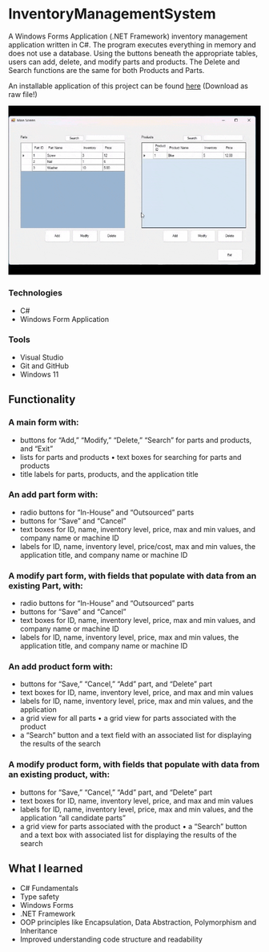 # InventoryManagementSystem
A Windows Forms Application (.NET Framework) inventory management application written in C#. The program executes everything in memory and does not use a database. 
Using the buttons beneath the appropriate tables, users can add, delete, and modify parts and products. The Delete and Search functions are the same for both Products and Parts. 

An installable application of this project can be found [here](https://github.com/IamJesseP/InventoryManagementSystem/blob/main/Install/InvMngSys.application) (Download as raw file!)

![](https://github.com/IamJesseP/InventoryManagementSystem/blob/main/ionvmg.gif)

### Technologies
* C#
* Windows Form Application

### Tools
* Visual Studio
* Git and GitHub
* Windows 11


## Functionality

### A main form with:
* buttons for “Add,” “Modify,” “Delete,” “Search” for parts and products, and “Exit” 
* lists for parts and products • text boxes for searching for parts and products 
* title labels for parts, products, and the application title

### An add part form with:
 * radio buttons for “In-House” and “Outsourced” parts 
 * buttons for “Save” and “Cancel” 
 * text boxes for ID, name, inventory level, price, max and min values, and company name or machine ID 
 * labels for ID, name, inventory level, price/cost, max and min values, the application title, and company name or machine ID

### A modify part form, with fields that populate with data from an existing Part, with:
* radio buttons for “In-House” and “Outsourced” parts 
* buttons for “Save” and “Cancel” 
* text boxes for ID, name, inventory level, price, max and min values, and company name or machine ID 
* labels for ID, name, inventory level, price, max and min values, the application title, and company name or machine ID

### An add product form with:
* buttons for “Save,” “Cancel,” “Add” part, and “Delete” part 
* text boxes for ID, name, inventory level, price, and max and min values
* labels for ID, name, inventory level, price, max and min values, and the application 
* a grid view for all parts • a grid view for parts associated with the product 
* a “Search” button and a text field with an associated list for displaying the results of the search

### A modify product form, with fields that populate with data from an existing product, with: 
* buttons for “Save,” “Cancel,” “Add” part, and “Delete” part 
* text boxes for ID, name, inventory level, price, and max and min values 
* labels for ID, name, inventory level, price, max and min values, and the application “all candidate parts”
* a grid view for parts associated with the product • a “Search” button and a text box with associated list for displaying the results of the search


## What I learned

* C# Fundamentals
* Type safety
* Windows Forms
* .NET Framework
* OOP principles like Encapsulation, Data Abstraction, Polymorphism and Inheritance
* Improved understanding code structure and readability




